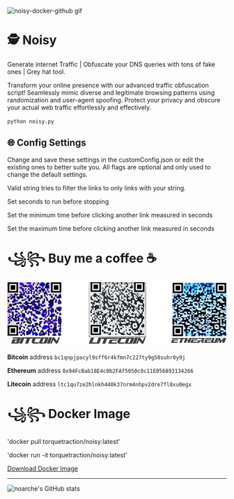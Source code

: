 ![noisy-docker-github gif](https://github.com/user-attachments/assets/ea3dc9ab-e5f8-4078-a871-2432bcdb86ce)



# 🕵️ Noisy 

 Generate internet Traffic | Obfuscate your DNS queries with tons of fake ones | Grey hat tool. 

 Transform your online presence with our advanced traffic obfuscation script! Seamlessly mimic diverse and legitimate browsing patterns using randomization and user-agent spoofing. Protect your privacy and obscure your actual web traffic effortlessly and effectively.


`python noisy.py`


## 🌐 Config Settings 

Change and save these settings in the customConfig.json or edit the existing ones to better suite you. All flags are optional and only used to change the default settings.

 Valid string tries to filter the links to only links with your string. 

 Set seconds to run before stopping

 Set the minimum time before clicking another link measured in seconds

 Set the maximum time before clicking another link measured in seconds



 

# ꧁꧂  Buy me a coffee ☕

![qrCode](https://raw.githubusercontent.com/noarche/cd-ripper/main/unrelated-ignore/CryptoQRcodes.png)

**Bitcoin** address `bc1qnpjpacyl9sff6r4kfmn7c227ty9g50suhr0y9j`


**Ethereum** address `0x94FcBab18E4c0b2FAf5050c0c11E056893134266`


**Litecoin** address `ltc1qu7ze2hlnkh440k37nrm4nhpv2dre7fl8xu0egx`


# ꧁꧂ Docker Image

'docker pull torquetraction/noisy:latest'

'docker run -it torquetraction/noisy:latest'

[Download Docker Image](https://hub.docker.com/r/torquetraction/noisy)


-------------------------------------------------------------------

![noarche's GitHub stats](https://github-readme-stats.vercel.app/api?username=noarche&show_icons=true&theme=transparent)

